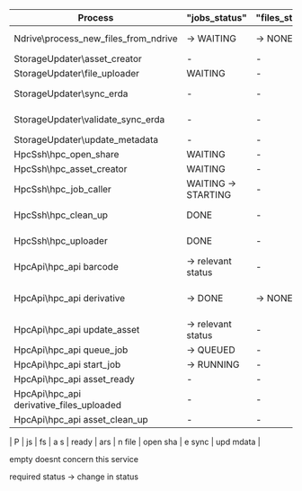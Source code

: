 | Process | "jobs_status" | "files_status" | "asset_size" | "hpc_ready" | "is_in_ars" | "has_new_file" | "has_open_share" | "erda_sync" | update_metadata" |
|-------------|--------|----|----|----|---|----|----|-----------|------|
| Ndrive\process_new_files_from_ndrive | -> WAITING | -> NONE | -> file size | -> NO | -> AWAIT -> NO | -> YES | -> NO | -> NO | -> NO |
| StorageUpdater\asset_creator | - | - | not -1 | - | NO -> YES | -> YES | -> YES | - | - |
| StorageUpdater\file_uploader | WAITING | - | not -1 | - | - | YES -> AWAIT | YES | -> NO | - |
| StorageUpdater\sync_erda | - | - | - | - | - | AWAIT | - | NO -> AWAIT | - |
|  StorageUpdater\validate_sync_erda | - | - | - | - | - | -> NO | -> NO | AWAIT -> YES | - |
| StorageUpdater\update_metadata | - | - | - | - | - | - | - | - | YES -> NO |
| HpcSsh\hpc_open_share | WAITING | - | - | NO | YES | NO | NO -> YES | YES | - |
| HpcSsh\hpc_asset_creator | WAITING | - | - | NO -> AWAIT | YES | NO | YES | YES | - |
| HpcSsh\hpc_job_caller | WAITING -> STARTING | - | - | YES | - | - | - | - | - |
| HpcSsh\hpc_clean_up | DONE | - | - | YES -> AWAIT | YES | - | - | YES | - |
| HpcSsh\hpc_uploader | DONE | - | - | NO | YES | YES -> UPLOADING | YES | NO | - |
| HpcApi\hpc_api barcode | -> relevant status | - | - | - | - | - | - | - | -> YES |
| HpcApi\hpc_api derivative | -> DONE | -> NONE | -> parent size + estimate size | -> NO | -> AWAIT -> NO | -> NO | -> NO | -> NO | -> NO |
| HpcApi\hpc_api update_asset | -> relevant status | - | - | - | - | - | - | - | -> YES |
| HpcApi\hpc_api queue_job | -> QUEUED | - | - | - | - | - | - | - | - |
| HpcApi\hpc_api start_job | -> RUNNING| - | - | - | - | - | - | - | - |
| HpcApi\hpc_api asset_ready | - | - | - | -> YES | - | - | - | - | - |
| HpcApi\hpc_api derivative_files_uploaded | - | - | - | - | - | -> AWAIT | - | - | - |
| HpcApi\hpc_api asset_clean_up | - | - | - | -> NO | - | - | - | - | - |

| P | js | fs | a s | ready | ars | n file | open sha | e sync | upd mdata |

empty doesnt concern this service 

required status -> change in status